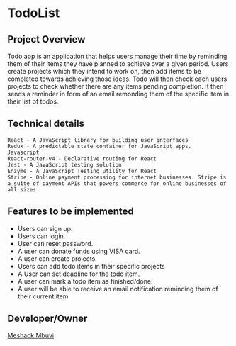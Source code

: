 # TodoList
## Project Overview
Todo app is an application that helps users manage their time by reminding them of their items they have planned to achieve over a given period. 
Users create projects which they intend to work on, then add items to be completed towards achieving those ideas.
Todo will then check each users projects to check whether there are any items pending completion. It then sends a reminder in form of an email remonding them of the specific item in their list of todos.


## Technical details
```
React - A JavaScript library for building user interfaces
Redux - A predictable state container for JavaScript apps.
Javascript
React-router-v4 - Declarative routing for React
Jest - A JavaScript testing solution
Enzyme - A JavaScript Testing utility for React
Stripe - Online payment processing for internet businesses. Stripe is a suite of payment APIs that powers commerce for online businesses of all sizes
```

## Features to be implemented

- Users can sign up.
- Users can login.
- User can reset password.
- A user can donate funds using VISA card.
- A user can create projects.
- Users can add todo items in their specific projects
- A User can set deadline for the todo item.
- A user can mark a todo item as finished/done.
- A user will be able to receive an email notification reminding them of their current item

## Developer/Owner

[Meshack Mbuvi](https://github.com/meshack-mbuvi)
